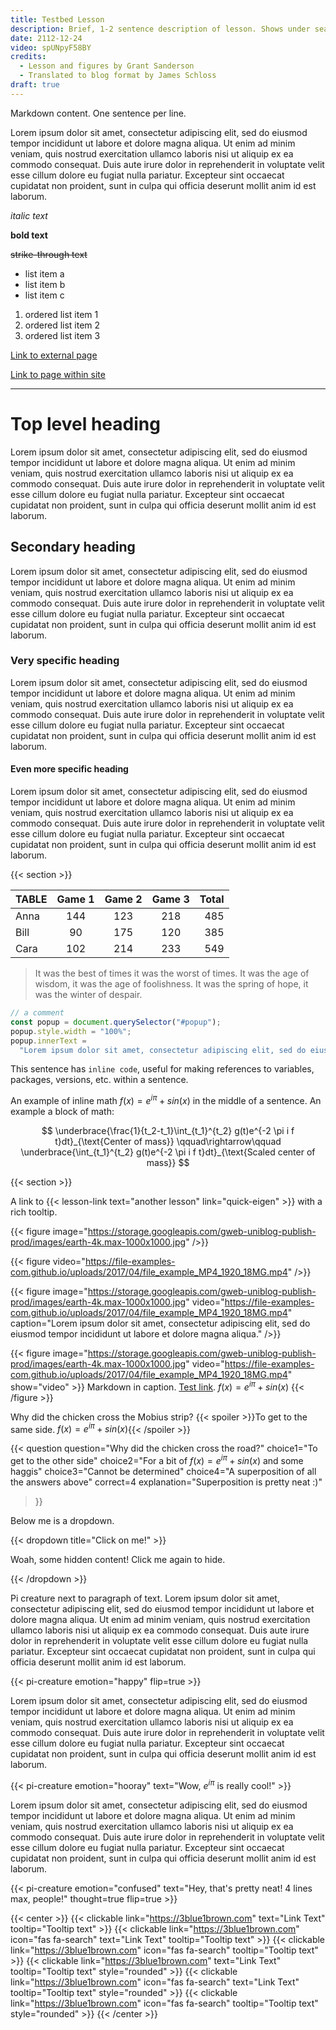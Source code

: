 ```yaml
---
title: Testbed Lesson
description: Brief, 1-2 sentence description of lesson. Shows under search results and elsewhere.
date: 2112-12-24
video: spUNpyF58BY
credits:
  - Lesson and figures by Grant Sanderson
  - Translated to blog format by James Schloss
draft: true
---
```


Markdown content.
One sentence per line.

<!-- comment -->

Lorem ipsum dolor sit amet, consectetur adipiscing elit, sed do eiusmod tempor incididunt ut labore et dolore magna aliqua.
Ut enim ad minim veniam, quis nostrud exercitation ullamco laboris nisi ut aliquip ex ea commodo consequat.
Duis aute irure dolor in reprehenderit in voluptate velit esse cillum dolore eu fugiat nulla pariatur.
Excepteur sint occaecat cupidatat non proident, sunt in culpa qui officia deserunt mollit anim id est laborum.

_italic text_

**bold text**

~~strike-through text~~

- list item a
- list item b
- list item c

1. ordered list item 1
2. ordered list item 2
3. ordered list item 3

[Link to external page](https://some-website.org/)

[Link to page within site](/extras)

---

# Top level heading

Lorem ipsum dolor sit amet, consectetur adipiscing elit, sed do eiusmod tempor incididunt ut labore et dolore magna aliqua.
Ut enim ad minim veniam, quis nostrud exercitation ullamco laboris nisi ut aliquip ex ea commodo consequat.
Duis aute irure dolor in reprehenderit in voluptate velit esse cillum dolore eu fugiat nulla pariatur.
Excepteur sint occaecat cupidatat non proident, sunt in culpa qui officia deserunt mollit anim id est laborum.

## Secondary heading

Lorem ipsum dolor sit amet, consectetur adipiscing elit, sed do eiusmod tempor incididunt ut labore et dolore magna aliqua.
Ut enim ad minim veniam, quis nostrud exercitation ullamco laboris nisi ut aliquip ex ea commodo consequat.
Duis aute irure dolor in reprehenderit in voluptate velit esse cillum dolore eu fugiat nulla pariatur.
Excepteur sint occaecat cupidatat non proident, sunt in culpa qui officia deserunt mollit anim id est laborum.

### Very specific heading

Lorem ipsum dolor sit amet, consectetur adipiscing elit, sed do eiusmod tempor incididunt ut labore et dolore magna aliqua.
Ut enim ad minim veniam, quis nostrud exercitation ullamco laboris nisi ut aliquip ex ea commodo consequat.
Duis aute irure dolor in reprehenderit in voluptate velit esse cillum dolore eu fugiat nulla pariatur.
Excepteur sint occaecat cupidatat non proident, sunt in culpa qui officia deserunt mollit anim id est laborum.

#### Even more specific heading

Lorem ipsum dolor sit amet, consectetur adipiscing elit, sed do eiusmod tempor incididunt ut labore et dolore magna aliqua.
Ut enim ad minim veniam, quis nostrud exercitation ullamco laboris nisi ut aliquip ex ea commodo consequat.
Duis aute irure dolor in reprehenderit in voluptate velit esse cillum dolore eu fugiat nulla pariatur.
Excepteur sint occaecat cupidatat non proident, sunt in culpa qui officia deserunt mollit anim id est laborum.

{{< section >}}

| TABLE | Game 1 | Game 2 | Game 3 | Total |
| :---- | :----: | :----: | :----: | ----: |
| Anna  |  144   |  123   |  218   |   485 |
| Bill  |   90   |  175   |  120   |   385 |
| Cara  |  102   |  214   |  233   |   549 |

> It was the best of times it was the worst of times.
> It was the age of wisdom, it was the age of foolishness.
> It was the spring of hope, it was the winter of despair.

```javascript
// a comment
const popup = document.querySelector("#popup");
popup.style.width = "100%";
popup.innerText =
  "Lorem ipsum dolor sit amet, consectetur adipiscing elit, sed do eiusmod tempor incididunt ut labore et dolore magna aliqua.";
```

This sentence has `inline code`, useful for making references to variables, packages, versions, etc. within a sentence.

An example of inline math $f(x) = e^{i \pi} + sin(x)$ in the middle of a sentence.
An example a block of math:

$$
\underbrace{\frac{1}{t_2-t_1}\int_{t_1}^{t_2} g(t)e^{-2 \pi i f t}dt}_{\text{Center of mass}}
\qquad\rightarrow\qquad
\underbrace{\int_{t_1}^{t_2} g(t)e^{-2 \pi i f t}dt}_{\text{Scaled center of mass}}
$$

<!-- section break component -->

{{< section >}}

<!-- lesson link component -->

A link to {{< lesson-link text="another lesson" link="quick-eigen" >}} with a rich tooltip.

<!-- figure with image and/or video, and caption -->

{{< figure image="https://storage.googleapis.com/gweb-uniblog-publish-prod/images/earth-4k.max-1000x1000.jpg" />}}

{{< figure video="https://file-examples-com.github.io/uploads/2017/04/file_example_MP4_1920_18MG.mp4" />}}

{{< figure image="https://storage.googleapis.com/gweb-uniblog-publish-prod/images/earth-4k.max-1000x1000.jpg" video="https://file-examples-com.github.io/uploads/2017/04/file_example_MP4_1920_18MG.mp4" caption="Lorem ipsum dolor sit amet, consectetur adipiscing elit, sed do eiusmod tempor incididunt ut labore et dolore magna aliqua." />}}

{{< figure image="https://storage.googleapis.com/gweb-uniblog-publish-prod/images/earth-4k.max-1000x1000.jpg" video="https://file-examples-com.github.io/uploads/2017/04/file_example_MP4_1920_18MG.mp4" show="video" >}}
Markdown in caption.
[Test link](https://google.com/).
$f(x) = e^{i \pi} + sin(x)$
{{< /figure >}}

<!-- spoiler component -->

Why did the chicken cross the Mobius strip?
{{< spoiler >}}To get to the same side. $f(x) = e^{i \pi} + sin(x)${{< /spoiler >}}

<!-- question component -->

{{< question
  question="Why did the chicken cross the road?"
  choice1="To get to the other side"
  choice2="For a bit of $f(x) = e^{i \pi} + sin(x)$ and some haggis"
  choice3="Cannot be determined"
  choice4="A superposition of all the answers above"
  correct=4
  explanation="Superposition is pretty neat :)"
>}}

<!-- dropdown component -->

Below me is a dropdown.

{{< dropdown title="Click on me!" >}}

Woah, some hidden content! Click me again to hide.

{{< /dropdown >}}

<!-- pi creatures -->

Pi creature next to paragraph of text.
Lorem ipsum dolor sit amet, consectetur adipiscing elit, sed do eiusmod tempor incididunt ut labore et dolore magna aliqua.
Ut enim ad minim veniam, quis nostrud exercitation ullamco laboris nisi ut aliquip ex ea commodo consequat.
Duis aute irure dolor in reprehenderit in voluptate velit esse cillum dolore eu fugiat nulla pariatur.
Excepteur sint occaecat cupidatat non proident, sunt in culpa qui officia deserunt mollit anim id est laborum.

{{< pi-creature emotion="happy" flip=true >}}

Lorem ipsum dolor sit amet, consectetur adipiscing elit, sed do eiusmod tempor incididunt ut labore et dolore magna aliqua.
Ut enim ad minim veniam, quis nostrud exercitation ullamco laboris nisi ut aliquip ex ea commodo consequat.
Duis aute irure dolor in reprehenderit in voluptate velit esse cillum dolore eu fugiat nulla pariatur.
Excepteur sint occaecat cupidatat non proident, sunt in culpa qui officia deserunt mollit anim id est laborum.

{{< pi-creature emotion="hooray" text="Wow, $e^{i \pi}$ is really cool!"  >}}

Lorem ipsum dolor sit amet, consectetur adipiscing elit, sed do eiusmod tempor incididunt ut labore et dolore magna aliqua.
Ut enim ad minim veniam, quis nostrud exercitation ullamco laboris nisi ut aliquip ex ea commodo consequat.
Duis aute irure dolor in reprehenderit in voluptate velit esse cillum dolore eu fugiat nulla pariatur.
Excepteur sint occaecat cupidatat non proident, sunt in culpa qui officia deserunt mollit anim id est laborum.

{{< pi-creature emotion="confused" text="Hey, that's pretty neat! 4 lines max, people!" thought=true flip=true >}}

<!-- clickable (link or button) with icon and/or text -->

{{< center >}}
  {{< clickable link="https://3blue1brown.com" text="Link Text" tooltip="Tooltip text" >}}
  {{< clickable link="https://3blue1brown.com" icon="fas fa-search" text="Link Text" tooltip="Tooltip text" >}}
  {{< clickable link="https://3blue1brown.com" icon="fas fa-search" tooltip="Tooltip text" >}}
  {{< clickable link="https://3blue1brown.com" text="Link Text" tooltip="Tooltip text" style="rounded" >}}
  {{< clickable link="https://3blue1brown.com" icon="fas fa-search" text="Link Text" tooltip="Tooltip text" style="rounded" >}}
  {{< clickable link="https://3blue1brown.com" icon="fas fa-search" tooltip="Tooltip text" style="rounded" >}}
{{< /center >}}
